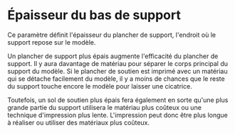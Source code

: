 Épaisseur du bas de support
====
Ce paramètre définit l'épaisseur du plancher de support, l'endroit où le support repose sur le modèle.

Un plancher de support plus épais augmente l'efficacité du plancher de support. Il y aura davantage de matériau pour séparer le corps principal du support du modèle. Si le plancher de soutien est imprimé avec un matériau qui se détache facilement du modèle, il y a moins de chances que le reste du support touche encore le modèle pour laisser une cicatrice.

Toutefois, un sol de soutien plus épais fera également en sorte qu'une plus grande partie du support utilisera le matériau plus coûteux ou une technique d'impression plus lente. L'impression peut donc être plus longue à réaliser ou utiliser des matériaux plus coûteux.
